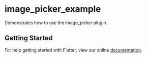# image_picker_example

Demonstrates how to use the image_picker plugin.

## Getting Started

For help getting started with Flutter, view our online
[documentation](http://flutter.io/).
